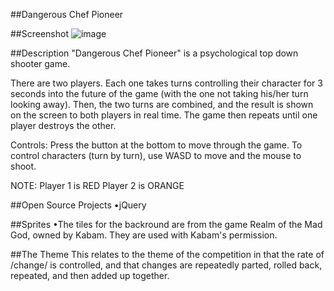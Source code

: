 ##Dangerous Chef Pioneer

##Screenshot
![image](http://i.imgur.com/NiVFTu3.png)

##Description
"Dangerous Chef Pioneer" is a psychological top down shooter game.

There are two players. Each one takes turns controlling their character for 3 seconds into the future of the game (with the one not taking his/her turn looking away). Then, the two turns are combined, and the result is shown on the screen to both players in real time. The game then repeats until one player destroys the other.

Controls:
Press the button at the bottom to move through the game.
To control characters (turn by turn), use WASD to move and the mouse to shoot.

NOTE:
Player 1 is RED
Player 2 is ORANGE

##Open Source Projects
•jQuery

##Sprites
•The tiles for the backround are from the game Realm of the Mad God, owned by Kabam. They are used with Kabam's permission.

##The Theme
This relates to the theme of the competition in that the rate of /change/ is controlled, and that changes are repeatedly parted, rolled back, repeated, and then added up together.

